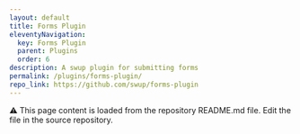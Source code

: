 ```yaml
---
layout: default
title: Forms Plugin
eleventyNavigation:
  key: Forms Plugin
  parent: Plugins
  order: 6
description: A swup plugin for submitting forms
permalink: /plugins/forms-plugin/
repo_link: https://github.com/swup/forms-plugin
---
```


⚠️ This page content is loaded from the repository README.md file. Edit the file in the source repository.
